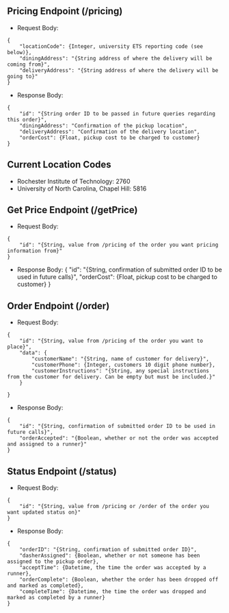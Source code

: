 ## Pricing Endpoint (/pricing)
- Request Body:
```
{
    "locationCode": {Integer, university ETS reporting code (see below)},
    "diningAddress": "{String address of where the delivery will be coming from}",
    "deliveryAddress": "{String address of where the delivery will be going to}"
}
```
- Response Body:
```
{
    "id": "{String order ID to be passed in future queries regarding this order}",
    "diningAddress": "Confirmation of the pickup location",
    "deliveryAddress": "Confirmation of the delivery location",
    "orderCost": {Float, pickup cost to be charged to customer}
}
```

## Current Location Codes
- Rochester Institute of Technology: 2760
- University of North Carolina, Chapel Hill: 5816

## Get Price Endpoint (/getPrice)
- Request Body:
```
{
    "id": "{String, value from /pricing of the order you want pricing information from}"
}
```
- Response Body:
{
    "id": "{String, confirmation of submitted order ID to be used in future calls}",
    "orderCost": {Float, pickup cost to be charged to customer}
}

## Order Endpoint (/order)
- Request Body:
```
{
    "id": "{String, value from /pricing of the order you want to place}",
    "data": {
        "customerName": "{String, name of customer for delivery}",
        "customerPhone": {Integer, customers 10 digit phone number},
        "customerInstructions": "{String, any special instructions from the customer for delivery. Can be empty but must be included.}"
    }
    
}
```
- Response Body:
```
{
    "id": "{String, confirmation of submitted order ID to be used in future calls}",
    "orderAccepted": "{Boolean, whether or not the order was accepted and assigned to a runner}"
}
```

## Status Endpoint (/status)
- Request Body:
```
{
    "id": "{String, value from /pricing or /order of the order you want updated status on}"
}
```
- Response Body:
```
{
    "orderID": "{String, confirmation of submitted order ID}",
    "dasherAssigned": {Boolean, whether or not someone has been assigned to the pickup order},
    "acceptTime": {Datetime, the time the order was accepted by a runner},
    "orderComplete": {Boolean, whether the order has been dropped off and marked as completed},
    "completeTime": {Datetime, the time the order was dropped and marked as completed by a runner}
}
```
